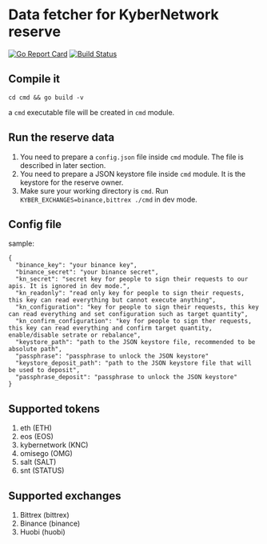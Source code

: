 # Data fetcher for KyberNetwork reserve
[![Go Report Card](https://goreportcard.com/badge/github.com/KyberNetwork/reserve-data)](https://goreportcard.com/report/github.com/KyberNetwork/reserve-data)
[![Build Status](https://travis-ci.org/KyberNetwork/reserve-data.svg?branch=develop)](https://travis-ci.org/KyberNetwork/reserve-data)

## Compile it

```
cd cmd && go build -v
```
a `cmd` executable file will be created in `cmd` module.

## Run the reserve data

1. You need to prepare a `config.json` file inside `cmd` module. The file is described in later section.
2. You need to prepare a JSON keystore file inside `cmd` module. It is the keystore for the reserve owner.
3. Make sure your working directory is `cmd`. Run `KYBER_EXCHANGES=binance,bittrex ./cmd` in dev mode.

## Config file

sample:
```
{
  "binance_key": "your binance key",
  "binance_secret": "your binance secret",
  "kn_secret": "secret key for people to sign their requests to our apis. It is ignored in dev mode.",
  "kn_readonly": "read only key for people to sign their requests, this key can read everything but cannot execute anything",
  "kn_configuration": "key for people to sign their requests, this key can read everything and set configuration such as target quantity",
  "kn_confirm_configuration": "key for people to sign ther requests, this key can read everything and confirm target quantity, enable/disable setrate or rebalance",
  "keystore_path": "path to the JSON keystore file, recommended to be absolute path",
  "passphrase": "passphrase to unlock the JSON keystore"
  "keystore_deposit_path": "path to the JSON keystore file that will be used to deposit",
  "passphrase_deposit": "passphrase to unlock the JSON keystore"
}
```

## Supported tokens

1. eth (ETH)
2. eos (EOS)
3. kybernetwork (KNC)
4. omisego (OMG)
5. salt (SALT)
6. snt (STATUS)

## Supported exchanges

1. Bittrex (bittrex)
2. Binance (binance)
3. Huobi (huobi)
